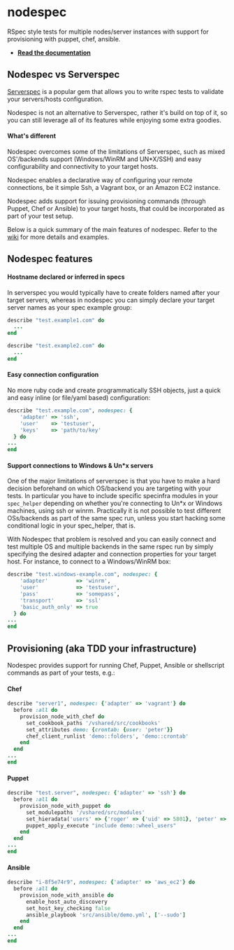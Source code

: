 nodespec
========

RSpec style tests for multiple nodes/server instances with support for provisioning with puppet, chef, ansible.

- [**Read the documentation**](https://github.com/smontanari/nodespec/wiki)

## Nodespec vs Serverspec
[Serverspec](http://serverspec.org) is a popular gem that allows you to write rspec tests to validate your servers/hosts configuration.

Nodespec is not an alternative to Serverspec, rather it's build on top of it, so you can still leverage all of its features while enjoying some extra goodies.

#### What's different
Nodespec overcomes some of the limitations of Serverspec, such as mixed OS'/backends support (Windows/WinRM and UN*X/SSH) and easy configurability and connectivity to your target hosts.

Nodespec enables a declarative way of configuring your remote connections, be it simple Ssh, a Vagrant box, or an Amazon EC2 instance.

Nodespec adds support for issuing provisioning commands (through Puppet, Chef or Ansible) to your target hosts, that could be incorporated as part of your test setup.

Below is a quick summary of the main features of nodespec. Refer to the [wiki](https://github.com/smontanari/nodespec/wiki) for more details and examples.

## Nodespec features

#### Hostname declared or inferred in specs

In serverspec you would typically have to create folders named after your target servers, whereas in nodespec you can simply declare your target server names as your spec example group:

```ruby
describe "test.example1.com" do
  ...
end
```
```ruby
describe "test.example2.com" do
  ...
end
```
#### Easy connection configuration
No more ruby code and create programmatically SSH objects, just a quick and easy inline (or file/yaml based) configuration:

```ruby
describe "test.example.com", nodespec: {
    'adapter' => 'ssh',
    'user'    => 'testuser',
    'keys'    => 'path/to/key'
  } do
...
end
```
#### Support connections to Windows & Un*x servers
One of the major limitations of serverspec is that you have to make a hard decision beforehand on which OS/backend you are targeting with your tests. In particular you have to include specific specinfra modules in your `spec_helper` depending on whether you're connecting to Un\*x or Windows machines, using ssh or winrm. Practically it is not possible to test different OSs/backends as part of the same spec run, unless you start hacking some conditional logic in your spec_helper, that is.

With Nodespec that problem is resolved and you can easily connect and test multiple OS and multiple backends in the same rspec run by simply specifying the desired adapter and connection properties for your target host. For instance, to connect to a Windows/WinRM box:
```ruby
describe "test.windows-example.com", nodespec: {
    'adapter'         => 'winrm',
    'user'            => 'testuser',
    'pass'            => 'somepass',
    'transport'       => 'ssl'
  	'basic_auth_only' => true
  } do
...
end
```
## Provisioning (aka TDD your infrastructure)
Nodespec provides support for running Chef, Puppet, Ansible or shellscript commands as part of your tests, e.g.:

#### Chef
```ruby
describe "server1", nodespec: {'adapter' => 'vagrant'} do
  before :all do
    provision_node_with_chef do
      set_cookbook_paths '/vshared/src/cookbooks'
	  set_attributes demo: {crontab: {user: 'peter'}}
      chef_client_runlist 'demo::folders', 'demo::crontab'
    end
  end
...
end
```

#### Puppet
```ruby
describe "test.server", nodespec: {'adapter' => 'ssh'} do
  before :all do
    provision_node_with_puppet do
      set_modulepaths '/vshared/src/modules'
      set_hieradata('users' => {'roger' => {'uid' => 5801}, 'peter' => {'uid' => 5802}})
      puppet_apply_execute "include demo::wheel_users"
    end
  end
...
end
```

#### Ansible
```ruby
describe "i-8f5e74r9", nodespec: {'adapter' => 'aws_ec2'} do
  before :all do
    provision_node_with_ansible do
      enable_host_auto_discovery
      set_host_key_checking false
      ansible_playbook 'src/ansible/demo.yml', ['--sudo']
    end
  end
...
end
```